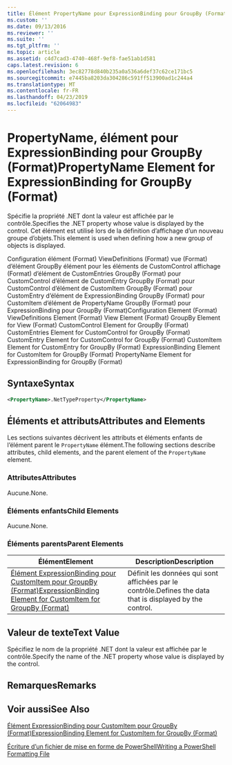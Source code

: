 ```yaml
---
title: Élément PropertyName pour ExpressionBinding pour GroupBy (Format) | Microsoft Docs
ms.custom: ''
ms.date: 09/13/2016
ms.reviewer: ''
ms.suite: ''
ms.tgt_pltfrm: ''
ms.topic: article
ms.assetid: c4d7cad3-4740-468f-9ef8-fae51ab1d581
caps.latest.revision: 6
ms.openlocfilehash: 3ec82778d840b235a0a536a6def37c62ce171bc5
ms.sourcegitcommit: e7445ba8203da304286c591ff513900ad1c244a4
ms.translationtype: MT
ms.contentlocale: fr-FR
ms.lasthandoff: 04/23/2019
ms.locfileid: "62064983"
---
```

# <a name="propertyname-element-for-expressionbinding-for-groupby-format"></a><span data-ttu-id="9995d-102">PropertyName, élément pour ExpressionBinding pour GroupBy (Format)</span><span class="sxs-lookup"><span data-stu-id="9995d-102">PropertyName Element for ExpressionBinding for GroupBy (Format)</span></span>

<span data-ttu-id="9995d-103">Spécifie la propriété .NET dont la valeur est affichée par le contrôle.</span><span class="sxs-lookup"><span data-stu-id="9995d-103">Specifies the .NET property whose value is displayed by the control.</span></span> <span data-ttu-id="9995d-104">Cet élément est utilisé lors de la définition d’affichage d’un nouveau groupe d’objets.</span><span class="sxs-lookup"><span data-stu-id="9995d-104">This element is used when defining how a new group of objects is displayed.</span></span>

<span data-ttu-id="9995d-105">Configuration élément (Format) ViewDefinitions (Format) vue (Format) d’élément GroupBy élément pour les éléments de CustomControl affichage (Format) d’élément de CustomEntries GroupBy (Format) pour CustomControl d’élément de CustomEntry GroupBy (Format) pour CustomControl d’élément de CustomItem GroupBy (Format) pour CustomEntry d’élément de ExpressionBinding GroupBy (Format) pour CustomItem d’élément de PropertyName GroupBy (Format) pour ExpressionBinding pour GroupBy (Format)</span><span class="sxs-lookup"><span data-stu-id="9995d-105">Configuration Element (Format) ViewDefinitions Element (Format) View Element (Format) GroupBy Element for View (Format) CustomControl Element for GroupBy (Format) CustomEntries Element for CustomControl for GroupBy (Format) CustomEntry Element for CustomControl for GroupBy (Format) CustomItem Element for CustomEntry for GroupBy (Format) ExpressionBinding Element for CustomItem for GroupBy (Format) PropertyName Element for ExpressionBinding for GroupBy (Format)</span></span>

## <a name="syntax"></a><span data-ttu-id="9995d-106">Syntaxe</span><span class="sxs-lookup"><span data-stu-id="9995d-106">Syntax</span></span>

```xml
<PropertyName>.NetTypeProperty</PropertyName>
```

## <a name="attributes-and-elements"></a><span data-ttu-id="9995d-107">Éléments et attributs</span><span class="sxs-lookup"><span data-stu-id="9995d-107">Attributes and Elements</span></span>

<span data-ttu-id="9995d-108">Les sections suivantes décrivent les attributs et éléments enfants de l’élément parent le `PropertyName` élément.</span><span class="sxs-lookup"><span data-stu-id="9995d-108">The following sections describe attributes, child elements, and the parent element of the `PropertyName` element.</span></span>

### <a name="attributes"></a><span data-ttu-id="9995d-109">Attributes</span><span class="sxs-lookup"><span data-stu-id="9995d-109">Attributes</span></span>

<span data-ttu-id="9995d-110">Aucune.</span><span class="sxs-lookup"><span data-stu-id="9995d-110">None.</span></span>

### <a name="child-elements"></a><span data-ttu-id="9995d-111">Éléments enfants</span><span class="sxs-lookup"><span data-stu-id="9995d-111">Child Elements</span></span>

<span data-ttu-id="9995d-112">Aucune.</span><span class="sxs-lookup"><span data-stu-id="9995d-112">None.</span></span>

### <a name="parent-elements"></a><span data-ttu-id="9995d-113">Éléments parents</span><span class="sxs-lookup"><span data-stu-id="9995d-113">Parent Elements</span></span>

|<span data-ttu-id="9995d-114">Élément</span><span class="sxs-lookup"><span data-stu-id="9995d-114">Element</span></span>|<span data-ttu-id="9995d-115">Description</span><span class="sxs-lookup"><span data-stu-id="9995d-115">Description</span></span>|
|-------------|-----------------|
|[<span data-ttu-id="9995d-116">Élément ExpressionBinding pour CustomItem pour GroupBy (Format)</span><span class="sxs-lookup"><span data-stu-id="9995d-116">ExpressionBinding Element for CustomItem for GroupBy (Format)</span></span>](./expressionbinding-element-for-customitem-for-groupby-format.md)|<span data-ttu-id="9995d-117">Définit les données qui sont affichées par le contrôle.</span><span class="sxs-lookup"><span data-stu-id="9995d-117">Defines the data that is displayed by the control.</span></span>|

## <a name="text-value"></a><span data-ttu-id="9995d-118">Valeur de texte</span><span class="sxs-lookup"><span data-stu-id="9995d-118">Text Value</span></span>

<span data-ttu-id="9995d-119">Spécifiez le nom de la propriété .NET dont la valeur est affichée par le contrôle.</span><span class="sxs-lookup"><span data-stu-id="9995d-119">Specify the name of the .NET property whose value is displayed by the control.</span></span>

## <a name="remarks"></a><span data-ttu-id="9995d-120">Remarques</span><span class="sxs-lookup"><span data-stu-id="9995d-120">Remarks</span></span>

## <a name="see-also"></a><span data-ttu-id="9995d-121">Voir aussi</span><span class="sxs-lookup"><span data-stu-id="9995d-121">See Also</span></span>

[<span data-ttu-id="9995d-122">Élément ExpressionBinding pour CustomItem pour GroupBy (Format)</span><span class="sxs-lookup"><span data-stu-id="9995d-122">ExpressionBinding Element for CustomItem for GroupBy (Format)</span></span>](./expressionbinding-element-for-customitem-for-groupby-format.md)

[<span data-ttu-id="9995d-123">Écriture d’un fichier de mise en forme de PowerShell</span><span class="sxs-lookup"><span data-stu-id="9995d-123">Writing a PowerShell Formatting File</span></span>](./writing-a-powershell-formatting-file.md)
